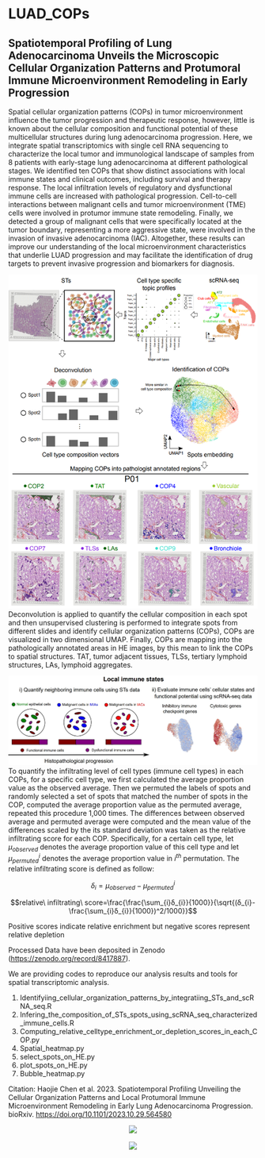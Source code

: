 # LUAD_COPs
## Spatiotemporal Profiling of Lung Adenocarcinoma Unveils the Microscopic Cellular Organization Patterns and Protumoral Immune Microenvironment Remodeling in Early Progression

Spatial cellular organization patterns (COPs) in tumor microenvironment influence the tumor progression and therapeutic response, however, little is known about the cellular composition and functional potential of these multicellular structures during lung adenocarcinoma progression. Here, we integrate spatial transcriptomics with single cell RNA sequencing to characterize the local tumor and immunological landscape of samples from 8 patients with early-stage lung adenocarcinoma at different pathological stages. We identified ten COPs that show distinct associations with local immune states and clinical outcomes, including survival and therapy response. The local infiltration levels of regulatory and dysfunctional immune cells are increased with pathological progression. Cell-to-cell interactions between malignant cells and tumor microenvironment (TME) cells were involved in protumor immune state remodeling. Finally, we detected a group of malignant cells that were specifically located at the tumor boundary, representing a more aggressive state, were involved in the invasion of invasive adenocarcinoma (IAC). Altogether, these results can improve our understanding of the local microenvironment characteristics that underlie LUAD progression and may facilitate the identification of drug targets to prevent invasive progression and biomarkers for diagnosis.

![Analysis pipeline](https://github.com/haojiechen94/LUAD_COPs/blob/master/images/analysis_pipeline.png)
Deconvolution is applied to quantify the cellular composition in each spot and then unsupervised clustering is performed to integrate spots from different slides and identify cellular organization patterns (COPs), COPs are visualized in two dimensional UMAP. Finally, COPs are mapping into the pathologically annotated areas in HE images, by this mean to link the COPs to spatial structures. TAT, tumor adjacent tissues, TLSs, tertiary lymphoid structures, LAs, lymphoid aggregates.

![Neighboring_immune_cell_states](https://github.com/haojiechen94/LUAD_COPs/blob/master/images/quantifying_neighboring_immune_cells_and%20evaluating_local_immune_cell_states.png)
To quantify the infiltrating level of cell types (immune cell types) in each COPs, for a specific cell type, we first calculated the average proportion value as the observed average. Then we permuted the labels of spots and randomly selected a set of spots that matched the number of spots in the COP, computed the average proportion value as the permuted average, repeated this procedure 1,000 times. The differences between observed average and permuted average were computed and the mean value of the differences scaled by the its standard deviation was taken as the relative infiltrating score for each COP. Specifically, for a certain cell type, let $μ_{observed}$ denotes the average proportion value of this cell type and let $μ_{permuted}^{i}$ denotes the average proportion value in $i^{th}$ permutation. The relative infiltrating score is defined as follow:

$$δ_{i}=μ_{observed}-μ_{permuted}^{i}$$

$$relative\ infiltrating\ score=\frac{\frac{\sum_{i}δ_{i}}{1000}}{\sqrt{(δ_{i}-\frac{\sum_{i}δ_{i}}{1000})^2/1000}}$$


Positive scores indicate relative enrichment but negative scores represent relative depletion





Processed Data have been deposited in Zenodo (https://zenodo.org/record/8417887).

We are providing codes to reproduce our analysis results and tools for spatial transcriptomic analysis.

1. Identifyiing_cellular_organization_patterns_by_integratiing_STs_and_scRNA_seq.R
2. Infering_the_composition_of_STs_spots_using_scRNA_seq_characterized_immune_cells.R
3. Computing_relative_celltype_enrichment_or_depletion_scores_in_each_COP.py
4. Spatial_heatmap.py
5. select_spots_on_HE.py
6. plot_spots_on_HE.py
7. Bubble_heatmap.py

Citation: Haojie Chen et al. 2023. Spatiotemporal Profiling Unveiling the Cellular Organization Patterns and Local Protumoral Immune Microenvironment Remodeling in Early Lung Adenocarcinoma Progression. bioRxiv. https://doi.org/10.1101/2023.10.29.564580

<p align="center">
  <img width="700"  src="https://github.com/sqjin/CellChat/blob/master/overview_CellChat.png">
</p>


<p align="center">
  <a href="https://clustrmaps.com/site/1bpq2">
     <img width="200"  src="https://clustrmaps.com/map_v2.png?cl=ffffff&w=a&t=n&d=42WqeykSXznN_NSaBlpf6CtSXQxhqmIs6QusUsguFdY" />
   </a>
</p>


